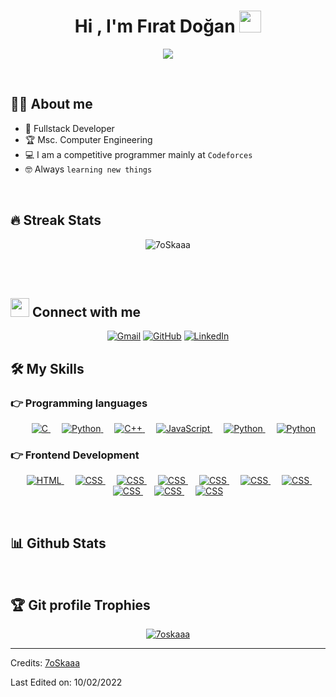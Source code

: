 <h1 align="center">Hi , I'm Fırat Doğan <img src="https://media.giphy.com/media/hvRJCLFzcasrR4ia7z/giphy.gif" width="35"></h1>
<p align="center">
  <a href="https://github.com/DenverCoder1/readme-typing-svg"><img src="https://readme-typing-svg.herokuapp.com?color=%2336BCF7&lines=Fullstack+Developer;Computer+Enginering+Master+Student;React%2C+React+Native;Node.js+(Express.js))](https://git.io/typing-svg"></a>
</p>


<br>




## :sassy_man:  About me
- :school: Fullstack Developer
- :trophy: Msc. Computer Engineering
- :computer: I am a competitive programmer mainly at `Codeforces`
- :nerd_face: Always `learning new things`

<br>

## 🔥 Streak Stats
<p align="center"><img src="https://github-readme-streak-stats.herokuapp.com/?user=ledmago&theme=algolia" alt="7oSkaaa" /></p>

<br>
<br>



## <img src="https://media.giphy.com/media/iY8CRBdQXODJSCERIr/giphy.gif" width="30px"> Connect with me
<p align="center">
	<a href="mailto:firatdogan0@gmail.com"><img img src="https://img.shields.io/badge/gmail-%23EA4335.svg?style=plastic&logo=gmail&logoColor=white" alt="Gmail"/></a>
	<a href="https://github.com/ledmago"><img src="https://img.shields.io/badge/github-%23181717.svg?style=plastic&logo=github&logoColor=white" alt="GitHub"/></a>
	<a href="https://www.linkedin.com/in/firat-dogan/"><img src="https://img.shields.io/badge/linkedin-%230A66C2.svg?style=plastic&logo=linkedin&logoColor=white" alt="LinkedIn"/></a>
</p>




## 🛠️ My Skills

### 👉 Programming languages

<p align="center"> 
  &emsp; 
  <a href="https://www.cprogramming.com/" target="_blank"> 
    <img alt="C" src="https://img.shields.io/badge/C++%20-%232370ED.svg?style=plastic&logo=c&logoColor=white">
  </a> 
  &emsp;
   <a href="https://www.python.org" target="_blank">
    <img alt="Python" src="https://img.shields.io/badge/Typescript%20-%2314354C.svg?style=plastic&logo=typescript&logoColor=white">
  </a>
  &emsp;
  <a href="https://www.w3schools.com/cpp/" target="_blank"> 
    <img alt="C++" src="https://img.shields.io/badge/C Sharp%20-%2300599C.svg?style=plastic&logo=c%2B%2B&logoColor=white">
  </a> 
  &emsp;
  <a href="https://developer.mozilla.org/en-US/docs/Web/JavaScript" target="_blank"> 
     <img alt="JavaScript" src="https://img.shields.io/badge/JavaScript%20-%23F7DF1E.svg?style=plastic&logo=javascript&logoColor=black">
   </a>
  &emsp;
 <a href="https://www.python.org" target="_blank">
    <img alt="Python" src="https://img.shields.io/badge/PHP%20-%2314354C.svg?style=plastic&logo=php&logoColor=white">
  </a>
  &emsp;
   <a href="https://www.python.org" target="_blank">
    <img alt="Python" src="https://img.shields.io/badge/Python%20-%2314354C.svg?style=plastic&logo=python&logoColor=white">
  </a>
</p>

### 👉 Frontend Development
<p align="center"> 
  &emsp; 
  <a href="https://www.w3.org/html/" target="_blank"> 
   <img alt="HTML" src="https://img.shields.io/badge/HTML5%20-%23E34F26.svg?style=plastic&logo=html5&logoColor=white">
  </a>   
  &emsp;
  <a href="https://www.w3schools.com/css/" target="_blank">
    <img alt="CSS" src="https://img.shields.io/badge/CSS%20-%231572B6.svg?style=plastic&logo=css3&logoColor=white">
  </a> 
  &emsp;
  <a href="https://www.w3schools.com/react/" target="_blank">
    <img alt="CSS" src="https://img.shields.io/badge/React%20-%231572B6.svg?style=plastic&logo=react&logoColor=white">
  </a> 
  &emsp;
  <a href="https://www.w3schools.com/css/" target="_blank">
    <img alt="CSS" src="https://img.shields.io/badge/React%20Native-%231572B6.svg?style=plastic&logo=react&logoColor=white">
  </a> 
 &emsp;
  <a href="https://www.w3schools.com/css/" target="_blank">
    <img alt="CSS" src="https://img.shields.io/badge/.NET%20MVC-%231572B6.svg?style=plastic&logo=net&logoColor=white">
  </a>
&emsp;
  <a href="https://www.w3schools.com/css/" target="_blank">
    <img alt="CSS" src="https://img.shields.io/badge/Redis-%231572B6.svg?style=plastic&logo=redis&logoColor=white">
  </a> 	
&emsp;
  <a href="https://www.w3schools.com/css/" target="_blank">
    <img alt="CSS" src="https://img.shields.io/badge/MongoDb-%231572B6.svg?style=plastic&logo=mongodb&logoColor=white">
  </a> 
&emsp;
  <a href="https://www.w3schools.com/css/" target="_blank">
    <img alt="CSS" src="https://img.shields.io/badge/ExpressJs-%231572B6.svg?style=plastic&logo=express&logoColor=white">
  </a> 	
&emsp;
  <a href="https://www.w3schools.com/css/" target="_blank">
    <img alt="CSS" src="https://img.shields.io/badge/SQL-%231572B6.svg?style=plastic&logo=sql&logoColor=white">
  </a> 
&emsp;
  <a href="https://www.w3schools.com/css/" target="_blank">
    <img alt="CSS" src="https://img.shields.io/badge/Redis-%231572B6.svg?style=plastic&logo=redis&logoColor=white">
  </a> 
</p>

<br/>

## 📊 Github Stats



<br/>

## :trophy: Git profile Trophies

<p align="center"> <a href="https://github.com/ryo-ma/github-profile-trophy"><img src="https://github-profile-trophy.vercel.app/?username=ledmago&layout=compact&theme=algolia" alt="7oskaaa" /></a> </p>

-----
Credits: [7oSkaaa](https://github.com/7oSkaaa)

Last Edited on: 10/02/2022
